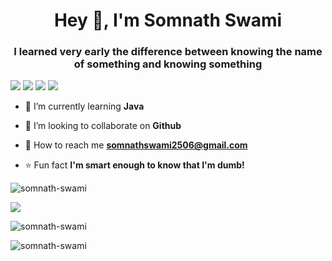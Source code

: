        
<h1 align="center">Hey 👋, I'm Somnath Swami</h1>
<h3 align="center">I learned very early the difference between knowing the name of something and knowing something</h3>

 <p align="left">
 
 
 <img src="https://badges.pufler.dev/visits/somnath-swami/somnath-swami"/>
 <img src="https://badges.pufler.dev/years/somnath-swami"/>
 <img src="https://badges.pufler.dev/repos/somnath-swami"/>
 <img src="https://badges.pufler.dev/commits/monthly/somnath-swami"/>

</p> 
 
 
- 🌱 I’m currently learning **Java**

- 🤝 I’m looking to collaborate on **Github**

- 📧 How to reach me **somnathswami2506@gmail.com**

- ⭐ Fun fact **I'm smart enough to know that I'm dumb!**

<p><img align="center" src="https://github.com/Somnath-swami/somnath-swami/blob/main/Untitled%20Diagram-Page-2.jpg/?user=somnath-swami&theme=tokyonight" alt="somnath-swami" /></p>

<p>
  <img src = "https://github-readme-stats.vercel.app/api?username=somnath-swami&show_icons=true&theme=tokyonight&line_height=27">
 
</p>

<p><img align="center" src="https://github-readme-streak-stats.herokuapp.com/?user=somnath-swami&theme=tokyonight" alt="somnath-swami" /></p>
<p><img align="center" src="https://github.com/Somnath-swami/somnath-swami/blob/main/view.png/?user=somnath-swami&theme=tokyonight" alt="somnath-swami" /></p>
 


 



 
